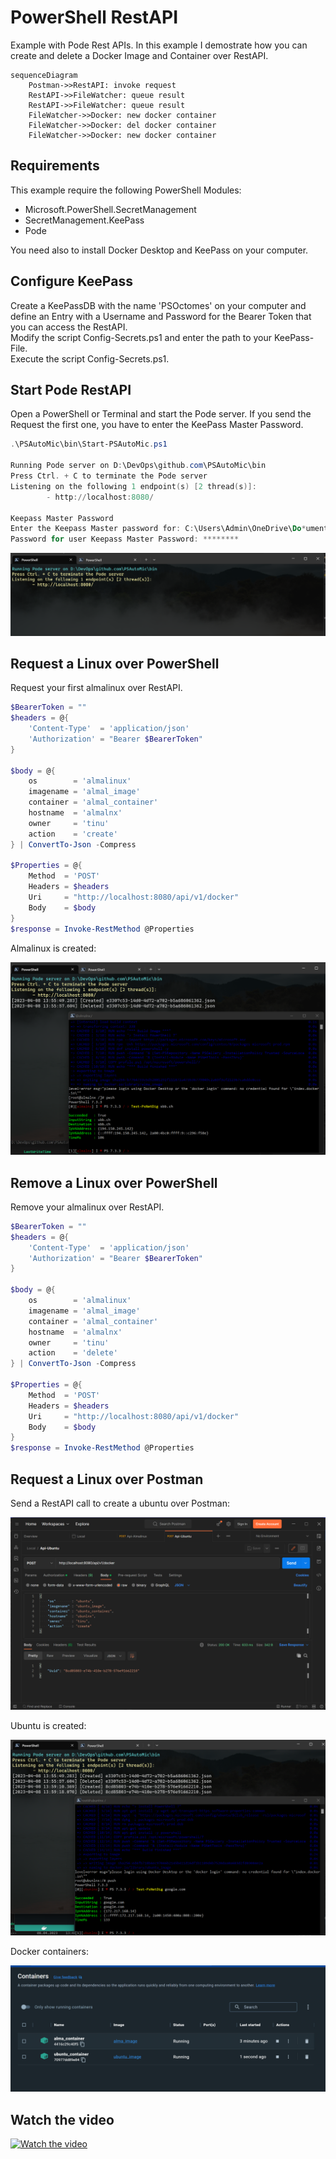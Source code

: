 # PowerShell RestAPI

Example with Pode Rest APIs. In this example I demostrate how you can create and delete a Docker Image and Container over RestAPI.

````mermaid
sequenceDiagram
    Postman->>RestAPI: invoke request
    RestAPI->>FileWatcher: queue result
    RestAPI->>FileWatcher: queue result
    FileWatcher->>Docker: new docker container
    FileWatcher->>Docker: del docker container
    FileWatcher->>Docker: new docker container
````

## Requirements

This example require the following PowerShell Modules:

- Microsoft.PowerShell.SecretManagement
- SecretManagement.KeePass
- Pode

You need also to install Docker Desktop and KeePass on your computer.

## Configure KeePass

Create a KeePassDB with the name 'PSOctomes' on your computer and define an Entry with a Username and Password for the Bearer Token that you can access the RestAPI.  
Modify the script Config-Secrets.ps1 and enter the path to your KeePass-File.  
Execute the script Config-Secrets.ps1.

## Start Pode RestAPI

Open a PowerShell or Terminal and start the Pode server. If you send the Request the first one, you have to enter the KeePass Master Password.

````powershell
.\PSAutoMic\bin\Start-PSAutoMic.ps1

Running Pode server on D:\DevOps\github.com\PSAutoMic\bin
Press Ctrl. + C to terminate the Pode server
Listening on the following 1 endpoint(s) [2 thread(s)]:
        - http://localhost:8080/

Keepass Master Password
Enter the Keepass Master password for: C:\Users\Admin\OneDrive\Do*ument*\PSOctomes.kdbx
Password for user Keepass Master Password: ********
````

![Start-RestAPI](./img/Start-RestAPI.png)

## Request a Linux over PowerShell

Request your first almalinux over RestAPI.

````powershell
$BearerToken = ""
$headers = @{
    'Content-Type'  = 'application/json'
    'Authorization' = "Bearer $BearerToken"
}

$body = @{
    os        = 'almalinux'
    imagename = 'almal_image'
    container = 'almal_container'
    hostname  = 'almalnx'
    owner     = 'tinu'
    action    = 'create'
} | ConvertTo-Json -Compress

$Properties = @{
    Method  = 'POST'
    Headers = $headers
    Uri     = "http://localhost:8080/api/v1/docker"
    Body    = $body
}
$response = Invoke-RestMethod @Properties
````

Almalinux is created:

![Created-Almalinux](./img/Created-Almalinux.png)

## Remove a Linux over PowerShell

Remove your almalinux over RestAPI.

````powershell
$BearerToken = ""
$headers = @{
    'Content-Type'  = 'application/json'
    'Authorization' = "Bearer $BearerToken"
}

$body = @{
    os        = 'almalinux'
    imagename = 'almal_image'
    container = 'almal_container'
    hostname  = 'almalnx'
    owner     = 'tinu'
    action    = 'delete'
} | ConvertTo-Json -Compress

$Properties = @{
    Method  = 'POST'
    Headers = $headers
    Uri     = "http://localhost:8080/api/v1/docker"
    Body    = $body
}
$response = Invoke-RestMethod @Properties
````

## Request a Linux over Postman

Send a RestAPI call to create a ubuntu over Postman:

![Request-Ubuntu](./img/Request-Ubuntu.png)

Ubuntu is created:

![Created-Ubuntu](./img/Created-Ubuntu.png)

Docker containers:

![Docker-Containers](./img/Docker-Containers.png)

## Watch the video

[![Watch the video](https://i.imgur.com/vKb2F1B.png)](./img/PodeRestAPI.mp4)
